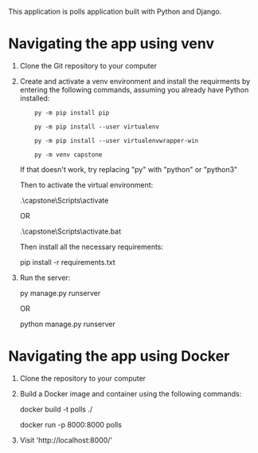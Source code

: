 This application is polls application built with Python and Django.

# Navigating the app using venv

1. Clone the Git repository to your computer

2. Create and activate a venv environment and install the requirments by entering the following commands,     assuming you already have Python installed:

           py -m pip install pip

           py -m pip install --user virtualenv

           py -m pip install --user virtualenvwrapper-win

           py -m venv capstone
    
    If that doesn't work, try replacing "py" with "python" or "python3"

    Then to activate the virtual environment:

    .\capstone\Scripts\activate

   OR

   .\capstone\Scripts\activate.bat

    Then install all the necessary requirements:
    
    pip install -r requirements.txt

4. Run the server:

    py manage.py runserver
   
    OR
   
    python manage.py runserver

# Navigating the app using Docker

1. Clone the repository to your computer

2. Build a Docker image and container using the following commands:

   docker build -t polls ./
   
   docker run -p 8000:8000 polls

4. Visit 'http://localhost:8000/'
